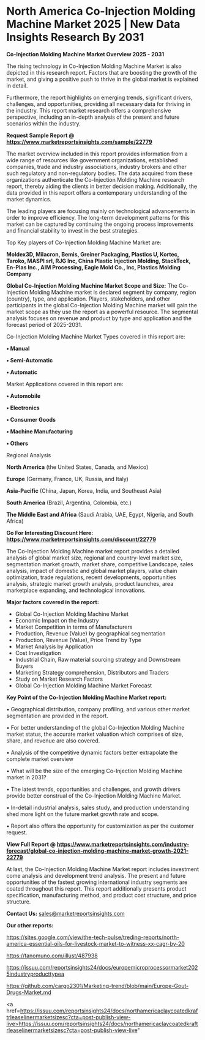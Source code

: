 # North America Co-Injection Molding Machine Market 2025 | New Data Insights Research By 2031

<Strong> Co-Injection Molding Machine Market Overview 2025 - 2031</strong>

The rising technology in Co-Injection Molding Machine Market is also depicted in this research report. Factors that are boosting the growth of the market, and giving a positive push to thrive in the global market is explained in detail.

Furthermore, the report highlights on emerging trends, significant drivers, challenges, and opportunities, providing all necessary data for thriving in the industry. This report market research offers a comprehensive perspective, including an in-depth analysis of the present and future scenarios within the industry.

<strong>Request Sample Report @ <a href=https://www.marketreportsinsights.com/sample/22779>https://www.marketreportsinsights.com/sample/22779</a></strong>

The market overview included in this report provides information from a wide range of resources like government organizations, established companies, trade and industry associations, industry brokers and other such regulatory and non-regulatory bodies. The data acquired from these organizations authenticate the Co-Injection Molding Machine research report, thereby aiding the clients in better decision making. Additionally, the data provided in this report offers a contemporary understanding of the market dynamics.

The leading players are focusing mainly on technological advancements in order to improve efficiency. The long-term development patterns for this market can be captured by continuing the ongoing process improvements and financial stability to invest in the best strategies.

Top Key players of Co-Injection Molding Machine Market are:

<strong>Moldex3D, Milacron, Bemis, Greiner Packaging, Plastics U, Kortec, Taroko, MASPI srl, RJG Inc, China Plastic Injection Molding, StackTeck, En-Plas Inc., AIM Processing, Eagle Mold Co., Inc, Plastics Molding Company</strong>

<strong><b>Global Co-Injection Molding Machine Market Scope and Size:</b></strong>
The Co-Injection Molding Machine market is declared segment by company, region (country), type, and application. Players, stakeholders, and other participants in the global Co-Injection Molding Machine market will gain the market scope as they use the report as a powerful resource. The segmental analysis focuses on revenue and product by type and application and the forecast period of 2025-2031.

Co-Injection Molding Machine Market Types covered in this report are:

<strong>• Manual

• Semi-Automatic

• Automatic</strong>

Market Applications covered in this report are:

<strong>• Automobile

• Electronics

• Consumer Goods

• Machine Manufacturing

• Others</strong> 

Regional Analysis

<strong>North America</strong> (the United States, Canada, and Mexico)

<strong>Europe</strong> (Germany, France, UK, Russia, and Italy)

<strong>Asia-Pacific</strong> (China, Japan, Korea, India, and Southeast Asia)

<strong>South America</strong> (Brazil, Argentina, Colombia, etc.)

<strong>The Middle East and Africa</strong> (Saudi Arabia, UAE, Egypt, Nigeria, and South Africa)

<strong>Go For Interesting Discount Here: <a href=https://www.marketreportsinsights.com/discount/22779>https://www.marketreportsinsights.com/discount/22779</a></strong>

The Co-Injection Molding Machine market report provides a detailed analysis of global market size, regional and country-level market size, segmentation market growth, market share, competitive Landscape, sales analysis, impact of domestic and global market players, value chain optimization, trade regulations, recent developments, opportunities analysis, strategic market growth analysis, product launches, area marketplace expanding, and technological innovations.

<strong><b>Major factors covered in the report:</b></strong>
<ul>
  <li>Global Co-Injection Molding Machine Market </li>
  <li>Economic Impact on the Industry</li>
  <li>Market Competition in terms of Manufacturers</li>
  <li>Production, Revenue (Value) by geographical segmentation</li>
  <li>Production, Revenue (Value), Price Trend by Type</li>
  <li>Market Analysis by Application</li>
  <li>Cost Investigation</li>
  <li>Industrial Chain, Raw material sourcing strategy and Downstream Buyers</li>
  <li>Marketing Strategy comprehension, Distributors and Traders</li>
  <li>Study on Market Research Factors</li>
  <li>Global Co-Injection Molding Machine Market Forecast</li>
</ul>

<strong><b>Key Point of the Co-Injection Molding Machine Market report:</b></strong>

• Geographical distribution, company profiling, and various other market segmentation are provided in the report.

• For better understanding of the global Co-Injection Molding Machine market status, the accurate market valuation which comprises of size, share, and revenue are also covered.

• Analysis of the competitive dynamic factors better extrapolate the complete market overview

• What will be the size of the emerging Co-Injection Molding Machine market in 2031?

• The latest trends, opportunities and challenges, and growth drivers provide better construal of the Co-Injection Molding Machine Market.

• In-detail industrial analysis, sales study, and production understanding shed more light on the future market growth rate and scope.

• Report also offers the opportunity for customization as per the customer request.

<strong><b>View Full Report @ <a href=https://www.marketreportsinsights.com/industry-forecast/global-co-injection-molding-machine-market-growth-2021-22779>https://www.marketreportsinsights.com/industry-forecast/global-co-injection-molding-machine-market-growth-2021-22779</a></b></strong>


At last, the Co-Injection Molding Machine Market report includes investment come analysis and development trend analysis. The present and future opportunities of the fastest growing international industry segments are coated throughout this report. This report additionally presents product specification, manufacturing method, and product cost structure, and price structure.

<strong>Contact Us:</strong>
sales@marketreportsinsights.com

<strong>Our other reports:</strong>

<a href=https://sites.google.com/view/the-tech-pulse/treding-reports/north-america-essential-oils-for-livestock-market-to-witness-xx-cagr-by-20>https://sites.google.com/view/the-tech-pulse/treding-reports/north-america-essential-oils-for-livestock-market-to-witness-xx-cagr-by-20</a>

<a href=https://tanomuno.com/illust/487938>https://tanomuno.com/illust/487938</a>

<a href=https://issuu.com/reportsinsights24/docs/europemicroprocessormarket2025industryproducttypea>https://issuu.com/reportsinsights24/docs/europemicroprocessormarket2025industryproducttypea</a>

<a href=https://github.com/cargo2301/Marketing-trend/blob/main/Europe-Gout-Drugs-Market.md>https://github.com/cargo2301/Marketing-trend/blob/main/Europe-Gout-Drugs-Market.md</a>

<a href=https://issuu.com/reportsinsights24/docs/northamericaclaycoatedkraftrleaselinermarketsizesc?cta=post-publish-view-live>https://issuu.com/reportsinsights24/docs/northamericaclaycoatedkraftrleaselinermarketsizesc?cta=post-publish-view-live</a>"
